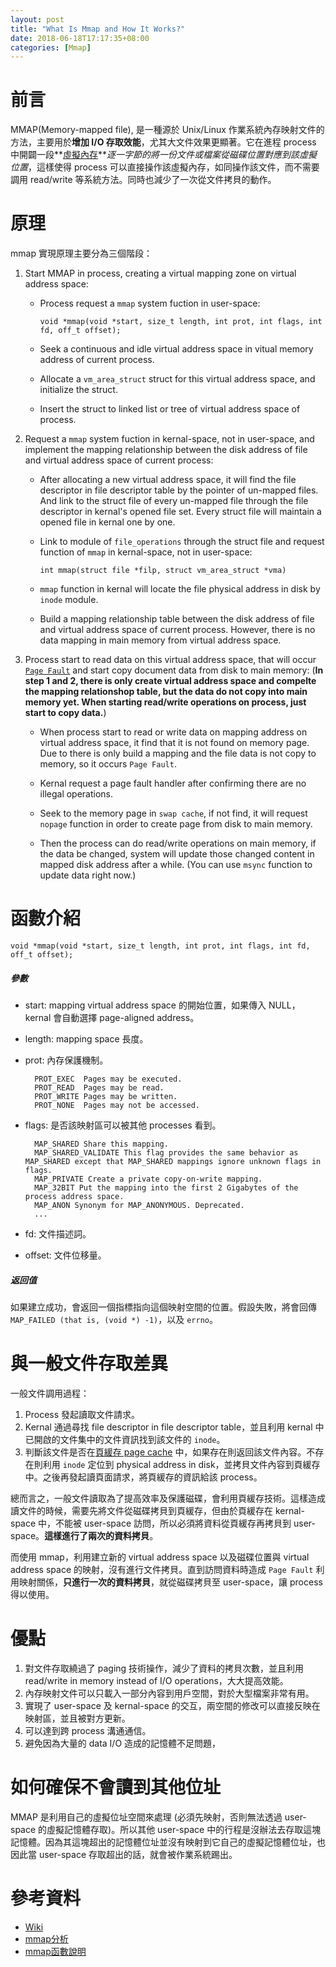 ```yaml
---
layout: post
title: "What Is Mmap and How It Works?"
date: 2018-06-18T17:17:35+08:00
categories: [Mmap]
---
```


# 前言 #

MMAP(Memory-mapped file), 是一種源於 Unix/Linux 作業系統內存映射文件的方法，主要用於**增加 I/O 存取效能**，尤其大文件效果更顯著。它在進程 process 中開闢一段**[虛擬內存](https://zh.wikipedia.org/wiki/%E8%99%9A%E6%8B%9F%E5%86%85%E5%AD%98)***逐一字節的將一份文件或檔案從磁碟位置對應到該虛擬位置*，這樣使得 process 可以直接操作該虛擬內存，如同操作該文件，而不需要調用 read/write 等系統方法。同時也減少了一次從文件拷貝的動作。

# 原理 #

mmap 實現原理主要分為三個階段：

1. Start MMAP in process, creating a virtual mapping zone on virtual address space:

    - Process request a `mmap` system fuction in user-space:

        ``void *mmap(void *start, size_t length, int prot, int flags, int fd, off_t offset);``

    - Seek a continuous and idle virtual address space in vitual memory address of current process.

    - Allocate a `vm_area_struct` struct for this virtual address space, and initialize the struct.

    - Insert the struct to linked list or tree of virtual address space of process.

2. Request a `mmap` system fuction in kernal-space, not in user-space, and implement the mapping relationship between the disk address of file and virtual address space of current process:

    - After allocating a new virtual address space, it will find the file descriptor in file descriptor table by the pointer of un-mapped files. And link to the struct file of every un-mapped file through the file descriptor in kernal's opened file set. Every struct file will maintain a opened file in kernal one by one.

    - Link to module of `file_operations` through the struct file and request function of `mmap` in kernal-space, not in user-space:

      ``int mmap(struct file *filp, struct vm_area_struct *vma)``
      
    - `mmap` function in kernal will locate the file physical address in disk by `inode` module.

    - Build a mapping relationship table between the disk address of file and virtual address space of current process. However, there is no data mapping in main memory from virtual address space.

3. Process start to read data on this virtual address space, that will occur [`Page Fault`](https://zh.wikipedia.org/wiki/%E9%A1%B5%E7%BC%BA%E5%A4%B1) and start copy document data from disk to main memory: (**In step 1 and 2, there is only create virtual address space and compelte the mapping relationshop table, but the data do not copy into main memory yet. When starting read/write operations on process, just start to copy data.**)

    - When process start to read or write data on mapping address on virtual address space, it find that it is not found on memory page. Due to there is only build a mapping and the file data is not copy to memory, so it occurs `Page Fault`.

    - Kernal request a page fault handler after confirming there are no illegal operations.

    - Seek to the memory page in `swap cache`, if not find, it will request `nopage` function in order to create page from disk to main memory.

    - Then the process can do read/write operations on main memory, if the data be changed, system will update those changed content in mapped disk address after a while. (You can use `msync` function to update data right now.)

# 函數介紹 #

`void *mmap(void *start, size_t length, int prot, int flags, int fd, off_t offset);`

##### 參數 #####

- start: mapping virtual address space 的開始位置，如果傳入 NULL，kernal 會自動選擇 page-aligned address。

- length: mapping space 長度。

- prot: 內存保護機制。

		PROT_EXEC  Pages may be executed.
		PROT_READ  Pages may be read.
		PROT_WRITE Pages may be written.
		PROT_NONE  Pages may not be accessed.
    
- flags: 是否該映射區可以被其他 processes 看到。
		
		MAP_SHARED Share this mapping.
		MAP_SHARED_VALIDATE This flag provides the same behavior as MAP_SHARED except that MAP_SHARED mappings ignore unknown flags in flags.
		MAP_PRIVATE Create a private copy-on-write mapping.
		MAP_32BIT Put the mapping into the first 2 Gigabytes of the process address space. 
		MAP_ANON Synonym for MAP_ANONYMOUS. Deprecated.
		...    

- fd: 文件描述詞。

- offset: 文件位移量。

##### 返回值 #####

如果建立成功，會返回一個指標指向這個映射空間的位置。假設失敗，將會回傳 `MAP_FAILED (that is, (void *) -1)`，以及 `errno`。

# 與一般文件存取差異 #

一般文件調用過程：

1. Process 發起讀取文件請求。
2. Kernal 通過尋找 file descriptor in file descriptor table，並且利用 kernal 中已開啟的文件集中的文件資訊找到該文件的 `inode`。
3. 判斷該文件是否在[頁緩存 page cache](https://en.wikipedia.org/wiki/Page_cache) 中，如果存在則返回該文件內容。不存在則利用 `inode` 定位到 physical address in disk，並拷貝文件內容到頁緩存中。之後再發起讀頁面請求，將頁緩存的資訊給該 process。

總而言之，一般文件讀取為了提高效率及保護磁碟，會利用頁緩存技術。這樣造成讀文件的時候，需要先將文件從磁碟拷貝到頁緩存，但由於頁緩存在 kernal-space 中，不能被 user-space 訪問，所以必須將資料從頁緩存再拷貝到 user-space。**這樣進行了兩次的資料拷貝**。

而使用 mmap，利用建立新的 virtual address space 以及磁碟位置與 virtual address space 的映射，沒有進行文件拷貝。直到訪問資料時造成 `Page Fault` 利用映射關係，**只進行一次的資料拷貝**，就從磁碟拷貝至 user-space，讓 process 得以使用。

# 優點 #

1. 對文件存取繞過了 paging 技術操作，減少了資料的拷貝次數，並且利用 read/write in memory instead of I/O operations，大大提高效能。
2. 內存映射文件可以只載入一部分內容到用戶空間，對於大型檔案非常有用。
3. 實現了 user-space 及 kernal-space 的交互，兩空間的修改可以直接反映在映射區，並且被對方更新。
4. 可以達到跨 process 溝通通信。
5. 避免因為大量的 data I/O 造成的記憶體不足問題，

# 如何確保不會讀到其他位址 #

MMAP 是利用自己的虛擬位址空間來處理 (必須先映射，否則無法透過 user-space 的虛擬記憶體存取)。所以其他 user-space 中的行程是沒辦法去存取這塊記憶體。因為其這塊超出的記憶體位址並沒有映射到它自己的虛擬記憶體位址，也因此當 user-space 存取超出的話，就會被作業系統踢出。

# 參考資料 #
- [Wiki](https://zh.wikipedia.org/wiki/%E5%86%85%E5%AD%98%E6%98%A0%E5%B0%84%E6%96%87%E4%BB%B6)
- [mmap分析](http://www.cnblogs.com/huxiao-tee/p/4660352.html)
- [mmap函數說明](http://man7.org/linux/man-pages/man2/mmap.2.html)

